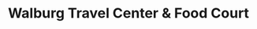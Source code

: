 ---
title: "Walburg Travel Center & Food Court"
url: /georgetown/walburg-travel-center-und-food-court/
shop: Lebensmittel
---